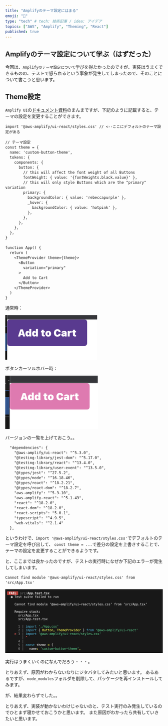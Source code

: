 ```yaml
---
title: "Amplifyのテーマ設定にはまる"
emoji: "📘"
type: "tech" # tech: 技術記事 / idea: アイデア
topics: ["AWS", "Amplify", "Theming", "React"]
published: true
---
```


## Amplifyのテーマ設定について学ぶ（はずだった）

今回は、`Amplifyのテーマ設定について`学びを得たかったのですが、実装はうまくできるものの、テストで怒られるという事象が発生してしまったので、そのことについて書こうと思います。

## Theme設定

`Amplify UI`の[ドキュメント資料](https://ui.docs.amplify.aws/react/getting-started/usage)のまんまですが、下記のように記載すると、テーマの設定を変更することができます。

```
import '@aws-amplify/ui-react/styles.css' // <--ここにデフォルトのテーマ設定がある

// テーマ設定
const theme = {
  name: 'custom-button-theme',
  tokens: {
    components: {
      button: {
        // this will affect the font weight of all Buttons
        fontWeight: { value: '{fontWeights.black.value}' },
        // this will only style Buttons which are the "primary" variation
        primary: {
          backgroundColor: { value: 'rebeccapurple' },
          _hover: {
            backgroundColor: { value: 'hotpink' },
          },
        },
      },
    },
  },
}

function App() {
  return (
    <ThemeProvider theme={theme}>
      <Button
        variation="primary"
      >
        Add to Cart
      </Button>
    </ThemeProvider>
  )
}
```

通常時：

![](/images/amplify-react-theming/2023-09-02-13-55-08.png)

ボタンカーソルホバー時：

![](/images/amplify-react-theming/2023-09-02-13-55-37.png)

バージョンの一覧を上げておこう。。

```
  "dependencies": {
    "@aws-amplify/ui-react": "^5.3.0",
    "@testing-library/jest-dom": "^5.17.0",
    "@testing-library/react": "^13.4.0",
    "@testing-library/user-event": "^13.5.0",
    "@types/jest": "^27.5.2",
    "@types/node": "^16.18.46",
    "@types/react": "^18.2.21",
    "@types/react-dom": "^18.2.7",
    "aws-amplify": "^5.3.10",
    "aws-amplify-react": "^5.1.43",
    "react": "^18.2.0",
    "react-dom": "^18.2.0",
    "react-scripts": "5.0.1",
    "typescript": "^4.9.5",
    "web-vitals": "^2.1.4"
  },
```

というわけで、`import '@aws-amplify/ui-react/styles.css'`でデフォルトのテーマ設定を呼び出して、
`const theme = ...`で差分の設定を上書きすることで、テーマの設定を変更することができるようです。

と、ここまでは良かったのですが、テストの実行時になぜか下記のエラーが発生してしまいます。

```
Cannot find module '@aws-amplify/ui-react/styles.css' from 'src/App.tsx'
```

![](/images/amplify-react-theming/2023-09-02-14-05-29.png)

実行はうまくいくのになんでだろう・・・。

とりあえず、原因がわからないなりにジタバタしてみたいと思います。
あるあるですが、`node_modules`フォルダを削除して、パッケージを再インストールしてみます。

が、結果変わらずでした。。

とりあえず、実装が動かないわけじゃないのと、テスト実行のみ発生しているのでひとまず寝かせておこうかと思います。
また原因がわかったら共有していきたいと思います。

